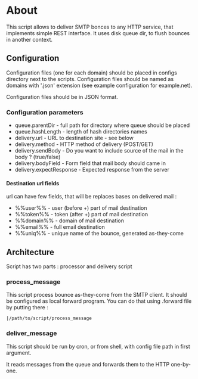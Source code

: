 # About

This script allows to deliver SMTP bonces to any HTTP service, 
that implements simple REST interface.
It uses disk queue dir, to flush bounces in another context.

## Configuration

Configuration files (one for each domain) should be placed
in configs directory next to the scripts.
Configuration files should be named as domains with '.json' extension
(see example configuration for example.net).

Configuration files should be in JSON format.

### Configuration parameters

- queue.parentDir - full path for directory where queue should be placed
-	queue.hashLength - length of hash directories names
-	delivery.url - URL to destination site - see below
-	delivery.method - HTTP  method of delivery (POST/GET)
-	delivery.sendBody - Do you want to include source of the mail in the body ? (true/false)
-	delivery.bodyField - Form field that mail body should came in 
-	delivery.expectResponse - Expected response from the server

#### Destination url fields

url can have few fields, that will be replaces bases on delivered mail :

- %%user%% - user (before +) part of mail destination
- %%token%% - token (after +) part of mail destination
- %%domain%% - domain of mail destination 
- %%email%% - full email destination  
- %%uniq%% - unique name of the bounce, generated as-they-come

## Architecture

Script has two parts : processor and delivery script

### process\_message

This script process bounce as-they-come from the SMTP client.
It should be configured as local forward program.
You can do that using .forward file by putting there :
<pre><code>|/path/to/script/process_message</code></pre>

### deliver\_message

This script should be run by cron, or from shell, with config file path in first argument.

It reads messages from the queue and forwards them to the HTTP one-by-one.
